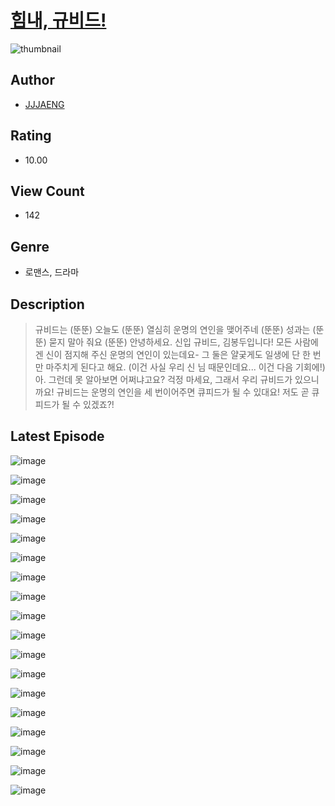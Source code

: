 # [힘내, 규비드!](https://comic.naver.com/challenge/list?titleId=810243)
![thumbnail](https://image-comic.pstatic.net/user_contents_data/challenge_comic/2023/05/23/343395/upload_7149802178526655794_480x623.jpeg)

## Author
- [JJJAENG](https://comic.naver.com/artistTitle?id=343395)

## Rating
- 10.00

## View Count
- 142

## Genre
- 로맨스, 드라마

## Description
> 규비드는 (뚠뚠) 오늘도 (뚠뚠) 열심히 운명의 연인을 맺어주네 (뚠뚠) 성과는 (뚠뚠) 묻지 말아 줘요 (뚠뚠) 안녕하세요. 신입 규비드, 김봉두입니다! 모든 사람에겐 신이 점지해 주신 운명의 연인이 있는데요- 그 둘은 얄궂게도 일생에 단 한 번만 마주치게 된다고 해요. (이건 사실 우리 신 님 때문인데요... 이건 다음 기회에!) 아. 그런데 못 알아보면 어쩌냐고요? 걱정 마세요, 그래서 우리 규비드가 있으니까요! 규비드는 운명의 연인을 세 번이어주면 큐피드가 될 수 있대요! 저도 곧 큐피드가 될 수 있겠죠?!


## Latest Episode
![image](https://image-comic.pstatic.net/user_contents_data/challenge_comic/2023/05/23/343395/upload_3905245822106284641.jpeg)

![image](https://image-comic.pstatic.net/user_contents_data/challenge_comic/2023/05/23/343395/upload_3991650947703398755.jpeg)

![image](https://image-comic.pstatic.net/user_contents_data/challenge_comic/2023/05/23/343395/upload_3545850474969785699.jpeg)

![image](https://image-comic.pstatic.net/user_contents_data/challenge_comic/2023/05/23/343395/upload_3546694890537968952.jpeg)

![image](https://image-comic.pstatic.net/user_contents_data/challenge_comic/2023/05/23/343395/upload_7075828149274032433.jpeg)

![image](https://image-comic.pstatic.net/user_contents_data/challenge_comic/2023/05/23/343395/upload_7291997637198492464.jpeg)

![image](https://image-comic.pstatic.net/user_contents_data/challenge_comic/2023/05/23/343395/upload_7089340244430960737.jpeg)

![image](https://image-comic.pstatic.net/user_contents_data/challenge_comic/2023/05/23/343395/upload_3760846745264795698.jpeg)

![image](https://image-comic.pstatic.net/user_contents_data/challenge_comic/2023/05/23/343395/upload_7161628530557859120.jpeg)

![image](https://image-comic.pstatic.net/user_contents_data/challenge_comic/2023/05/23/343395/upload_3919930688234731058.jpeg)

![image](https://image-comic.pstatic.net/user_contents_data/challenge_comic/2023/05/23/343395/upload_7363728672021374310.jpeg)

![image](https://image-comic.pstatic.net/user_contents_data/challenge_comic/2023/05/23/343395/upload_7148672967200092467.jpeg)

![image](https://image-comic.pstatic.net/user_contents_data/challenge_comic/2023/05/23/343395/upload_3979268053658843493.jpeg)

![image](https://image-comic.pstatic.net/user_contents_data/challenge_comic/2023/05/23/343395/upload_7161063363599033394.jpeg)

![image](https://image-comic.pstatic.net/user_contents_data/challenge_comic/2023/05/23/343395/upload_3558466249931710774.jpeg)

![image](https://image-comic.pstatic.net/user_contents_data/challenge_comic/2023/05/23/343395/upload_7293129038105949753.jpeg)

![image](https://image-comic.pstatic.net/user_contents_data/challenge_comic/2023/05/23/343395/upload_7221633487816700208.jpeg)

![image](https://image-comic.pstatic.net/user_contents_data/challenge_comic/2023/05/23/343395/upload_7365186632174286393.jpeg)
